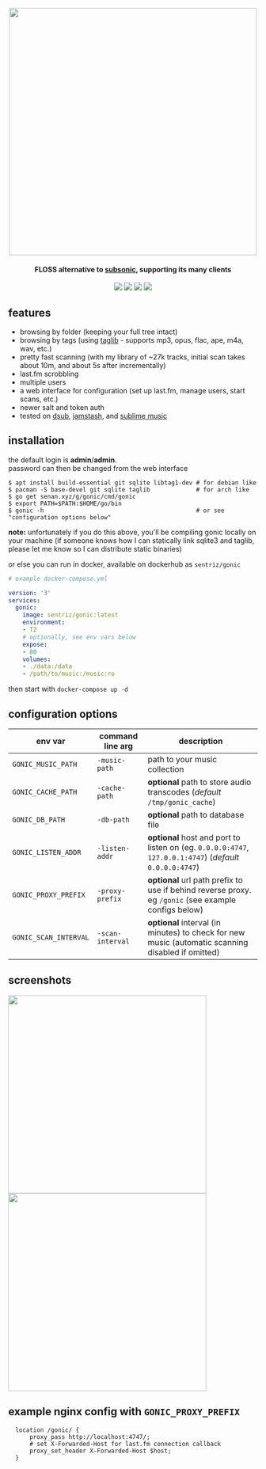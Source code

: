  <p align="center"><img width="500" src="https://github.com/sentriz/gonic/blob/master/.github/logo.png?raw=true"></p>
 <h4 align="center">FLOSS alternative to <a href="http://www.subsonic.org/">subsonic</a>, supporting its many clients</h4>
 <p align="center"><a href="http://hub.docker.com/r/sentriz/gonic"><img src="https://img.shields.io/docker/pulls/sentriz/gonic.svg"></a> <a href="https://microbadger.com/images/sentriz/gonic" title="Get your own image badge on microbadger.com"><img src="https://images.microbadger.com/badges/image/sentriz/gonic.svg"></a> <img src="https://img.shields.io/github/issues/sentriz/gonic.svg"> <img src="https://img.shields.io/github/issues-pr/sentriz/gonic.svg"></p>


 ## features

 - browsing by folder (keeping your full tree intact)  
 - browsing by tags (using [taglib](https://taglib.org/) - supports mp3, opus, flac, ape, m4a, wav, etc.)  
 - pretty fast scanning (with my library of ~27k tracks, initial scan takes about 10m, and about 5s after incrementally)  
 - last.fm scrobbling  
 - multiple users  
 - a web interface for configuration (set up last.fm, manage users, start scans, etc.)  
 - newer salt and token auth  
 - tested on [dsub](https://f-droid.org/en/packages/github.daneren2005.dsub/), [jamstash](http://jamstash.com/), and [sublime music](https://gitlab.com/sumner/sublime-music/)  
 
 
## installation

the default login is **admin**/**admin**.  
password can then be changed from the web interface

```
$ apt install build-essential git sqlite libtag1-dev # for debian like
$ pacman -S base-devel git sqlite taglib             # for arch like
$ go get senan.xyz/g/gonic/cmd/gonic
$ export PATH=$PATH:$HOME/go/bin
$ gonic -h                                           # or see "configuration options below"
```

**note:** unfortunately if you do this above, you'll be compiling gonic locally on your machine
(if someone knows how I can statically link sqlite3 and taglib, please let me know so I can distribute static binaries)  

or else you can run in docker, available on dockerhub as `sentriz/gonic`

```yaml
# example docker-compose.yml

version: '3'
services:
  gonic:
    image: sentriz/gonic:latest
    environment:
    - TZ
    # optionally, see env vars below
    expose:
    - 80
    volumes:
    - ./data:/data
    - /path/to/music:/music:ro
```

then start with `docker-compose up -d`

## configuration options

|env var|command line arg|description|
|---|---|---|
|`GONIC_MUSIC_PATH`|`-music-path`|path to your music collection|
|`GONIC_CACHE_PATH`|`-cache-path`|**optional** path to store audio transcodes (*default* `/tmp/gonic_cache`)|
|`GONIC_DB_PATH`|`-db-path`|**optional** path to database file|
|`GONIC_LISTEN_ADDR`|`-listen-addr`|**optional** host and port to listen on (eg. `0.0.0.0:4747`, `127.0.0.1:4747`) (*default* `0.0.0.0:4747`)|
|`GONIC_PROXY_PREFIX`|`-proxy-prefix`|**optional** url path prefix to use if behind reverse proxy. eg `/gonic` (see example configs below)|
|`GONIC_SCAN_INTERVAL`|`-scan-interval`|**optional** interval (in minutes) to check for new music (automatic scanning disabled if omitted)|

## screenshots

<p align="center">
<p float="left">
    <img width="400" src="https://github.com/sentriz/gonic/raw/master/.github/scrot_2.png">
    <img width="400" src="https://github.com/sentriz/gonic/raw/master/.github/scrot_3.png">
</p>
</p>

## example nginx config with `GONIC_PROXY_PREFIX`

```nginx
  location /gonic/ {
      proxy_pass http://localhost:4747/;
      # set X-Forwarded-Host for last.fm connection callback
      proxy_set_header X-Forwarded-Host $host;
  }
```
